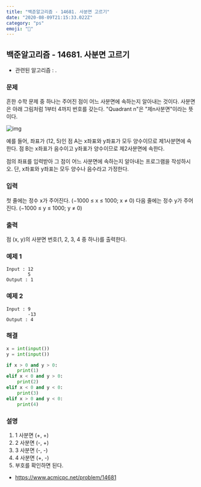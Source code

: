 ```yaml
---
title: "백준알고리즘 - 14681. 사분면 고르기"
date: "2020-08-09T21:15:33.022Z"
category: "ps"
emoji: "🧩"
---
```


## 백준알고리즘 - 14681. 사분면 고르기

- 관련된 알고리즘 : .

### 문제

흔한 수학 문제 중 하나는 주어진 점이 어느 사분면에 속하는지 알아내는 것이다. 사분면은 아래 그림처럼 1부터 4까지 번호를 갖는다. "Quadrant n"은 "제n사분면"이라는 뜻이다.

![img](https://onlinejudgeimages.s3-ap-northeast-1.amazonaws.com/problem/14681/1.png)

예를 들어, 좌표가 (12, 5)인 점 A는 x좌표와 y좌표가 모두 양수이므로 제1사분면에 속한다. 점 B는 x좌표가 음수이고 y좌표가 양수이므로 제2사분면에 속한다.

점의 좌표를 입력받아 그 점이 어느 사분면에 속하는지 알아내는 프로그램을 작성하시오. 단, x좌표와 y좌표는 모두 양수나 음수라고 가정한다.

### 입력

첫 줄에는 정수 x가 주어진다. (−1000 ≤ x ≤ 1000; x ≠ 0) 다음 줄에는 정수 y가 주어진다. (−1000 ≤ y ≤ 1000; y ≠ 0)

### 출력

점 (x, y)의 사분면 번호(1, 2, 3, 4 중 하나)를 출력한다.

### 예제 1

```
Input : 12
        5
Output : 1
```

### 예제 2

```
Input : 9
        -13
Output : 4
```

### 해결

```python
x = int(input())
y = int(input())

if x > 0 and y > 0:
    print(1)
elif x < 0 and y > 0:
    print(2)
elif x < 0 and y < 0:
    print(3)
elif x > 0 and y < 0:
    print(4)

```

### 설명

1. 1 사분면 (+, +)
2. 2 사분면 (-, +)
3. 3 사분면 (-, -)
4. 4 사분면 (+, -)
5. 부호를 확인하면 된다.

- https://www.acmicpc.net/problem/14681

